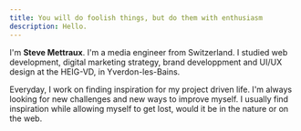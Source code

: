 ```yaml
---
title: You will do foolish things, but do them with enthusiasm
description: Hello.
---
```


I'm **Steve Mettraux**. I'm a media engineer from Switzerland. I studied web development, digital marketing strategy, brand developpment and UI/UX design at the HEIG-VD, in Yverdon-les-Bains.

Everyday, I work on finding inspiration for my project driven life. I'm always looking for new challenges and new ways to improve myself.
I usually find inspiration while allowing myself to get lost, would it be in the nature or on the web.
